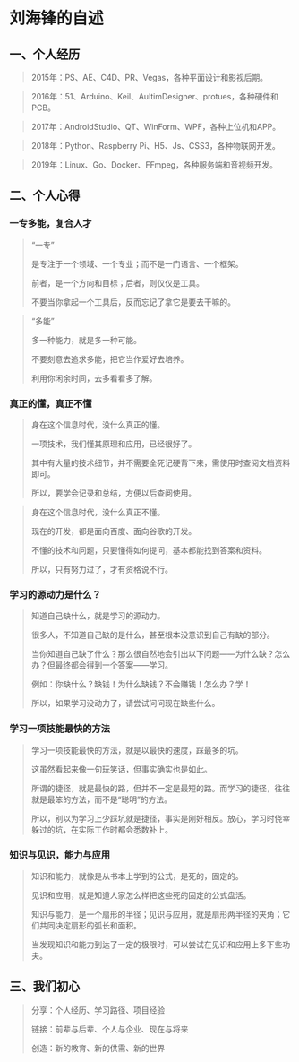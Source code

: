 # 刘海锋的自述

## 一、个人经历

>  2015年：PS、AE、C4D、PR、Vegas，各种平面设计和影视后期。

>  2016年：51、Arduino、Keil、AultimDesigner、protues，各种硬件和PCB。

>  2017年：AndroidStudio、QT、WinForm、WPF，各种上位机和APP。

>  2018年：Python、Raspberry Pi、H5、Js、CSS3，各种物联网开发。

> 2019年：Linux、Go、Docker、FFmpeg，各种服务端和音视频开发。

## 二、个人心得

### 一专多能，复合人才
> “一专”
>
> 是专注于一个领域、一个专业；而不是一门语言、一个框架。
>
> 前者，是一个方向和目标；后者，则仅仅是工具。
>
> 不要当你拿起一个工具后，反而忘记了拿它是要去干嘛的。

> “多能”
>
> 多一种能力，就是多一种可能。
>
> 不要刻意去追求多能，把它当作爱好去培养。
>
> 利用你闲余时间，去多看看多了解。

### 真正的懂，真正不懂
> 身在这个信息时代，没什么真正的懂。
>
> 一项技术，我们懂其原理和应用，已经很好了。
>
> 其中有大量的技术细节，并不需要全死记硬背下来，需使用时查阅文档资料即可。
>
> 所以，要学会记录和总结，方便以后查阅使用。

> 身在这个信息时代，没什么真正不懂。
>
> 现在的开发，都是面向百度、面向谷歌的开发。
>
> 不懂的技术和问题，只要懂得如何提问，基本都能找到答案和资料。
>
> 所以，只有努力过了，才有资格说不行。

### 学习的源动力是什么？

> 知道自己缺什么，就是学习的源动力。
>
> 很多人，不知道自己缺的是什么，甚至根本没意识到自己有缺的部分。
>
> 当你知道自己缺了什么？那么很自然地会引出以下问题——为什么缺？怎么办？但最终都会得到一个答案——学习。
>
> 例如：你缺什么？缺钱！为什么缺钱？不会赚钱！怎么办？学！
>
> 所以，如果学习没动力了，请尝试问问现在缺些什么。

### 学习一项技能最快的方法
> 学习一项技能最快的方法，就是以最快的速度，踩最多的坑。
>
> 这虽然看起来像一句玩笑话，但事实确实也是如此。
>
> 所谓的捷径，就是最快的路，但并不一定是最短的路。而学习的捷径，往往就是最笨的方法，而不是“聪明”的方法。
>
> 所以，别以为学习上少踩坑就是捷径，事实是刚好相反。放心，学习时侥幸躲过的坑，在实际工作时都会悉数补上。

### 知识与见识，能力与应用

> 知识和能力，就像是从书本上学到的公式，是死的，固定的。
>
> 见识和应用，就是知道人家怎么样把这些死的固定的公式盘活。
>
> 知识与能力，是一个扇形的半径；见识与应用，就是扇形两半径的夹角；它们共同决定扇形的弧长和面积。
>
> 当发现知识和能力到达了一定的极限时，可以尝试在见识和应用上多下些功夫。

## 三、我们初心

> 分享：个人经历、学习路径、项目经验
>
> 链接：前辈与后辈、个人与企业、现在与将来
>
> 创造：新的教育、新的供需、新的世界
